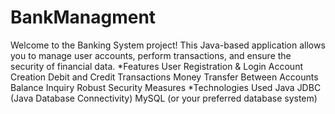 # BankManagment
Welcome to the Banking System project! This Java-based application allows you to manage user accounts, perform transactions, and ensure the security of financial data.
*Features
User Registration & Login
Account Creation
Debit and Credit Transactions
Money Transfer Between Accounts
Balance Inquiry
Robust Security Measures
*Technologies Used
Java
JDBC (Java Database Connectivity)
MySQL (or your preferred database system)
